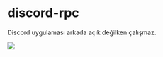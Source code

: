 # discord-rpc
Discord uygulaması arkada açık değilken çalışmaz.


[<img src = "https://img.shields.io/badge/github-%231877F2.svg?&style=for-the-badge&logo=github&logoColor=white">](https://github.com/ReawenJS)
